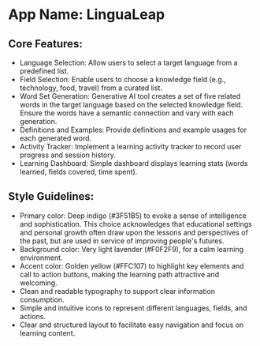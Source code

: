 # **App Name**: LinguaLeap

## Core Features:

- Language Selection: Allow users to select a target language from a predefined list.
- Field Selection: Enable users to choose a knowledge field (e.g., technology, food, travel) from a curated list.
- Word Set Generation: Generative AI tool creates a set of five related words in the target language based on the selected knowledge field. Ensure the words have a semantic connection and vary with each generation.
- Definitions and Examples: Provide definitions and example usages for each generated word.
- Activity Tracker: Implement a learning activity tracker to record user progress and session history.
- Learning Dashboard: Simple dashboard displays learning stats (words learned, fields covered, time spent).

## Style Guidelines:

- Primary color: Deep indigo (#3F51B5) to evoke a sense of intelligence and sophistication. This choice acknowledges that educational settings and personal growth often draw upon the lessons and perspectives of the past, but are used in service of improving people's futures.
- Background color: Very light lavender (#F0F2F9), for a calm learning environment.
- Accent color: Golden yellow (#FFC107) to highlight key elements and call to action buttons, making the learning path attractive and welcoming.
- Clean and readable typography to support clear information consumption.
- Simple and intuitive icons to represent different languages, fields, and actions.
- Clear and structured layout to facilitate easy navigation and focus on learning content.